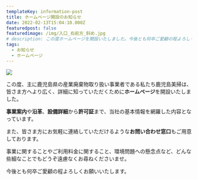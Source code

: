 ```yaml
---
templateKey: information-post
title: ホームページ開設のお知らせ
date: 2022-02-13T15:04:10.000Z
featuredpost: false
featuredimage: /img/入口_右前方_斜め.jpg
# description: この度ホームページを開設いたしました。今後とも何卒ご愛顧の程よろしくお願いいたします。
tags:
  - お知らせ
  - ホームページ
---
```

![](/img/入口_右前方_斜め.jpg)

この度、主に鹿児島県の産業廃棄物取り扱い事業者である私たち鹿児島美掃は、皆さま方へより広く、詳細に知っていただくために**ホームページ**を開設いたしました。

**事業案内**や**沿革**、**設備詳細**から**許可証**まで、当社の基本情報を網羅した内容となっています。

また、皆さま方にお気軽に連絡していただけるような**お問い合わせ窓口**もご用意しております。

事業に関することやご利用料金に関すること、環境問題への懸念点など、どんな些細なことでもどうぞ遠慮なくお尋ねくださいませ。

今後とも何卒ご愛顧の程よろしくお願いいたします。

